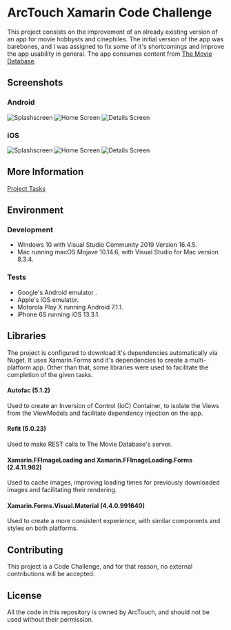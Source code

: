 # ArcTouch Xamarin Code Challenge

This project consists on the improvement of an already existing version of an app for movie hobbysts and cinephiles. The initial version of the app was barebones, and I was assigned to fix some of it's shortcomings and improve the app usability in general. 
The app consumes content from [The Movie Database](https://www.themoviedb.org).

## Screenshots

### Android
<p float="left">
  <img src="/Screenshots/Screenshot-Android-01.png" alt="Splashscreen"/>
  <img src="/Screenshots/Screenshot-Android-02.png" alt="Home Screen" />
  <img src="/Screenshots/Screenshot-Android-03.png" alt="Details Screen"/>
</p>

### iOS
<p float="left">
  <img src="/Screenshots/Screenshot-iOS-01.png" alt="Splashscreen"/>
  <img src="/Screenshots/Screenshot-iOS-02.png" alt="Home Screen" />
  <img src="/Screenshots/Screenshot-iOS-03.png" alt="Details Screen"/>
</p>

## More Information
[Project Tasks](https://github.com/DioMuller/code-challenge-xamarin/issues)

## Environment

### Development
* Windows 10 with Visual Studio Community 2019 Version 16.4.5.
* Mac running macOS Mojave 10.14.6, with Visual Studio for Mac version 8.3.4.

### Tests
* Google's Android emulator .
* Apple's iOS emulator.
* Motorola Play X running Android 7.1.1.
* iPhone 6S running iOS 13.3.1.

## Libraries
The project is configured to download it's dependencies automatically via Nuget.
It uses Xamarin.Forms and it's dependencies to create a multi-platform app.
Other than that, some libraries were used to facilitate the completion of the given tasks.

#### Autofac (5.1.2)
Used to create an Inversion of Control (IoC) Container, to isolate the Views from the ViewModels and facilitate dependency injection on the app.

#### Refit (5.0.23)
Used to make REST calls to The Movie Database's server.

#### Xamarin.FFImageLoading and Xamarin.FFImageLoading.Forms (2.4.11.982)
Used to cache images, improving loading times for previously downloaded images and facilitating their rendering.

#### Xamarin.Forms.Visual.Material (4.4.0.991640)
Used to create a more consistent experience, with similar components and styles on both platforms.

## Contributing
This project is a Code Challenge, and for that reason, no external contributions will be accepted.

## License
All the code in this repository is owned by ArcTouch, and should not be used without their permission.
